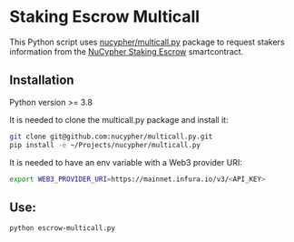 # Staking Escrow Multicall

This Python script uses [nucypher/multicall.py](https://github.com/nucypher/multicall.py) package to
request stakers information from the [NuCypher Staking
Escrow](https://etherscan.io/address/0xbbd3c0c794f40c4f993b03f65343acc6fcfcb2e2) smartcontract.

## Installation

Python version >= 3.8

It is needed to clone the multicall.py package and install it:

```bash
git clone git@github.com:nucypher/multicall.py.git
pip install -e ~/Projects/nucypher/multicall.py
```

It is needed to have an env variable with a Web3 provider URI:

```bash
export WEB3_PROVIDER_URI=https://mainnet.infura.io/v3/<API_KEY>
```

## Use:

```bash
python escrow-multicall.py
```
